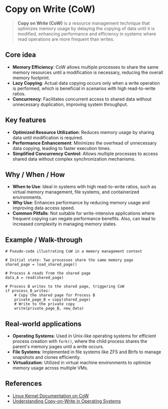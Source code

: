 # Copy on Write (CoW)

> **Copy on Write (CoW)** is a resource management technique that optimizes memory usage by delaying the copying of data until it is modified, enhancing performance and efficiency in systems where read operations are more frequent than writes.

## Core idea
- **Memory Efficiency**: CoW allows multiple processes to share the same memory resources until a modification is necessary, reducing the overall memory footprint.
- **Lazy Copying**: Actual data copying occurs only when a write operation is performed, which is beneficial in scenarios with high read-to-write ratios.
- **Concurrency**: Facilitates concurrent access to shared data without unnecessary duplication, improving system throughput.

## Key features
- **Optimized Resource Utilization**: Reduces memory usage by sharing data until modification is required.
- **Performance Enhancement**: Minimizes the overhead of unnecessary data copying, leading to faster execution times.
- **Simplified Concurrency Control**: Allows multiple processes to access shared data without complex synchronization mechanisms.

## Why / When / How
- **When to Use**: Ideal in systems with high read-to-write ratios, such as virtual memory management, file systems, and containerized environments.
- **Why Use**: Enhances performance by reducing memory usage and improving data access speed.
- **Common Pitfalls**: Not suitable for write-intensive applications where frequent copying can negate performance benefits. Also, can lead to increased complexity in managing memory states.

## Example / Walk-through
```pseudo
# Pseudo-code illustrating CoW in a memory management context

# Initial state: Two processes share the same memory page
shared_page = load_shared_page()

# Process A reads from the shared page
data_A = read(shared_page)

# Process B writes to the shared page, triggering CoW
if process_B_writes:
    # Copy the shared page for Process B
    private_page_B = copy(shared_page)
    # Write to the private copy
    write(private_page_B, new_data)
```

## Real-world applications
- **Operating Systems**: Used in Unix-like operating systems for efficient process creation with `fork()`, where the child process shares the parent's memory pages until a write occurs.
- **File Systems**: Implemented in file systems like ZFS and Btrfs to manage snapshots and clones efficiently.
- **Virtualization**: Utilized in virtual machine environments to optimize memory usage across multiple VMs.

## References
- [Linux Kernel Documentation on CoW](https://www.kernel.org/doc/html/latest/vm/cow.html)
- [Understanding Copy-on-Write in Operating Systems](https://www.usenix.org/legacy/event/usenix99/full_papers/black/black_html/)